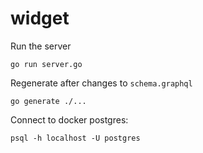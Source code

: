 # widget

Run the server

```
go run server.go
```

Regenerate after changes to `schema.graphql`

```
go generate ./...
```

Connect to docker postgres:

```
psql -h localhost -U postgres
```
